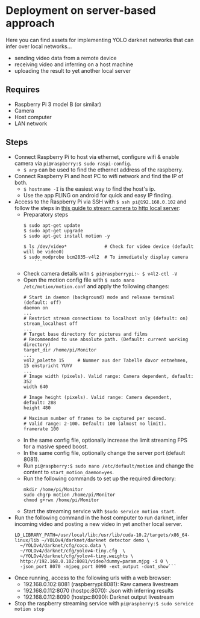 # Deployment on server-based approach
Here you can find assets for implementing YOLO darknet networks that can infer over local networks...
- sending video data from a remote device
- receiving video and inferring on a host machine
- uploading the result to yet another local server

## Requires
- Raspberry Pi 3 model B (or similar)
- Camera
- Host computer
- LAN network

## Steps
- Connect Raspberry Pi to host via ethernet, configure wifi & enable camera via `pi@raspberry:$ sudo raspi-config`.
    - `$ arp` can be used to find the ethernet address of the raspberry.
- Connect Raspberry Pi and host PC to wifi network and find the IP of both.
    - `$ hostname -I` is the easiest way to find the host's ip.
    - Use the app FLING on android for quick and easy IP finding.
- Access to the Raspberry Pi via SSH with `$ ssh pi@192.168.0.102` and follow the steps in [this guide to stream camera to http local server](https://tutorials-raspberrypi.com/raspberry-pi-security-camera-livestream-setup/):
    - Preparatory steps  
        ```
        $ sudo apt-get update
        $ sudo apt-get upgrade
        $ sudo apt-get install motion -y

        $ ls /dev/video*              # Check for video device (default will be video0)
        $ sudo modprobe bcm2835-v4l2  # To inmediately display camera
            ```
    - Check camera details witn `$ pi@raspberrypi:~ $ v4l2-ctl -V`
    - Open the motion config file with `$ sudo nano /etc/motion/motion.conf` and apply the following changes:
        ```
        # Start in daemon (background) mode and release terminal (default: off)
        daemon on
        ...
        # Restrict stream connections to localhost only (default: on)
        stream_localhost off
        ...
        # Target base directory for pictures and films
        # Recommended to use absolute path. (Default: current working directory)
        target_dir /home/pi/Monitor
        ...
        v4l2_palette 15     # Nummer aus der Tabelle davor entnehmen, 15 enstpricht YUYV
        ... 
        # Image width (pixels). Valid range: Camera dependent, default: 352 
        width 640 

        # Image height (pixels). Valid range: Camera dependent, default: 288 
        height 480 

        # Maximum number of frames to be captured per second. 
        # Valid range: 2-100. Default: 100 (almost no limit). 
        framerate 100 
        ```
    - In the same config file, optionally increase the limit streaming FPS for a masive speed boost.
    - In the same config file, optionally change the server port (default 8081).
    - Run `pi@raspberry:$ sudo nano /etc/default/motion` and change the content to `start_motion_daemon=yes`.
    - Run the following commands to set up the required directory:
        ```
        mkdir /home/pi/Monitor
        sudo chgrp motion /home/pi/Monitor
        chmod g+rwx /home/pi/Monitor
        ```
    - Start the streaming service with `$sudo service motion start`.
- Run the following command in the host computer to run darknet, infer incoming video and posting a new video in yet another local server.
    ```
    LD_LIBRARY_PATH=/usr/local/lib:/usr/lib/cuda-10.2/targets/x86_64-linux/lib ~/YOLOv4/darknet/darknet detector demo \
      ~/YOLOv4/darknet/cfg/coco.data \
      ~/YOLOv4/darknet/cfg/yolov4-tiny.cfg  \
      ~/YOLOv4/darknet/cfg/yolov4-tiny.weights \
      http://192.168.0.102:8081/video?dummy=param.mjpg -i 0 \
      -json_port 8070 -mjpeg_port 8090 -ext_output -dont_show```
- Once running, access to the following urls with a web browser:
  - 192.168.0.102:8081 (raspberrypi:8081): Raw camera livestream
  - 192.168.0.112:8070 (hostpc:8070): Json with inferring results
  - 192.168.0.112:8090 (hostpc:8090): Darknet output livestream
- Stop the raspberry streaming service with `pi@raspberry:$ sudo service motion stop` 
